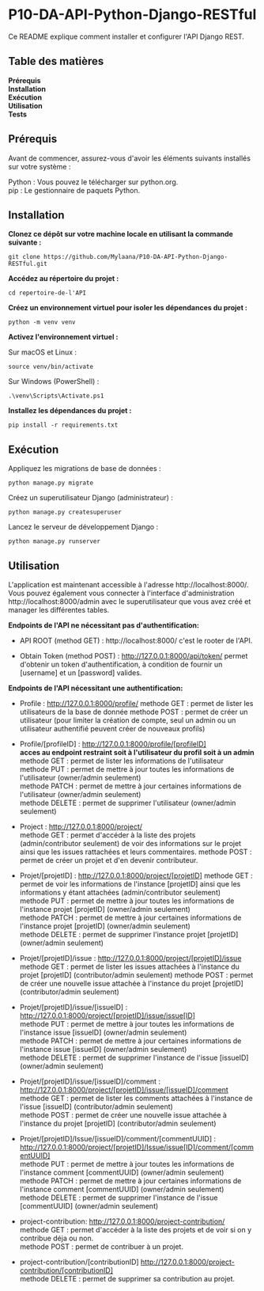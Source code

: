 # P10-DA-API-Python-Django-RESTful

Ce README explique comment installer et configurer l'API Django REST.

## Table des matières
**Prérequis**  
**Installation**  
**Exécution**  
**Utilisation**  
**Tests**  

## Prérequis
Avant de commencer, assurez-vous d'avoir les éléments suivants installés sur votre système :

Python : Vous pouvez le télécharger sur python.org.  
pip : Le gestionnaire de paquets Python.

## Installation
**Clonez ce dépôt sur votre machine locale en utilisant la commande suivante :**
```
git clone https://github.com/Mylaana/P10-DA-API-Python-Django-RESTful.git
```
**Accédez au répertoire du projet :**
```
cd repertoire-de-l'API
```

**Créez un environnement virtuel pour isoler les dépendances du projet :**
```
python -m venv venv
```

**Activez l'environnement virtuel :**

Sur macOS et Linux :
```
source venv/bin/activate
```
  
Sur Windows (PowerShell) :
```
.\venv\Scripts\Activate.ps1
```
  
**Installez les dépendances du projet :**
```
pip install -r requirements.txt
```

## Exécution
Appliquez les migrations de base de données :
```
python manage.py migrate
```
Créez un superutilisateur Django (administrateur) :
```
python manage.py createsuperuser
```
Lancez le serveur de développement Django :
```
python manage.py runserver
```

## Utilisation
L'application est maintenant accessible à l'adresse http://localhost:8000/.
Vous pouvez également vous connecter à l'interface d'administration http://localhost:8000/admin avec le superutilisateur que vous avez créé et manager les différentes tables.

**Endpoints de l'API ne nécessitant pas d'authentification:**
- API ROOT (method GET) : http://localhost:8000/
  c'est le rooter de l'API.

- Obtain Token (method POST) : http://127.0.0.1:8000/api/token/
  permet d'obtenir un token d'authentification, à condition de fournir un [username] et un [password] valides.

**Endpoints de l'API nécessitant une authentification:**
- Profile : http://127.0.0.1:8000/profile/
  methode GET : permet de lister les utilisateurs de la base de donnée
  methode POST : permet de créer un utilisateur
    (pour limiter la création de compte, seul un admin ou un utilisateur authentifié peuvent créer de nouveaux profils)

- Profile/[profileID] : http://127.0.0.1:8000/profile/[profileID]  
  **acces au endpoint restraint soit à l'utilisateur du profil soit à un admin**  
  methode GET : permet de lister les informations de l'utilisateur  
  methode PUT : permet de mettre à jour toutes les informations de l'utilisateur (owner/admin seulement)  
  methode PATCH : permet de mettre à jour certaines informations de l'utilisateur (owner/admin seulement)  
  methode DELETE : permet de supprimer l'utilisateur (owner/admin seulement)  

- Project : http://127.0.0.1:8000/project/  
  methode GET : permet d'accéder à la liste des projets (admin/contributor seulement) de voir des informations sur le projet
    ainsi que les issues rattachées et leurs commentaires.
  methode POST : permet de créer un projet et d'en devenir contributeur.

- Projet/[projetID] : http://127.0.0.1:8000/project/[projetID]
  methode GET : permet de voir les informations de l'instance [projetID] ainsi que les informations y étant attachées (admin/contributor seulement)  
  methode PUT : permet de mettre à jour toutes les informations de l'instance projet [projetID] (owner/admin seulement)  
  methode PATCH : permet de mettre à jour certaines informations de l'instance projet [projetID] (owner/admin seulement)  
  methode DELETE : permet de supprimer l'instance projet [projetID] (owner/admin seulement)  

- Projet/[projetID]/issue : http://127.0.0.1:8000/project/[projetID]/issue
  methode GET : permet de lister les issues attachées à l'instance du projet [projetID] (contributor/admin seulement)
  methode POST : permet de créer une nouvelle issue attachée à l'instance du projet [projetID] (contributor/admin seulement)

- Projet/[projetID]/issue/[issueID] : http://127.0.0.1:8000/project/[projetID]/issue/issue[ID]  
  methode PUT : permet de mettre à jour toutes les informations de l'instance issue [issueID] (owner/admin seulement)  
  methode PATCH : permet de mettre à jour certaines informations de l'instance issue [issueID] (owner/admin seulement)  
  methode DELETE : permet de supprimer l'instance de l'issue [issueID] (owner/admin seulement)  

- Projet/[projetID]/issue/[issueID]/comment : http://127.0.0.1:8000/project/[projetID]/issue/[issueID]/comment  
  methode GET : permet de lister les comments attachées à l'instance de l'issue [issueID] (contributor/admin seulement)  
  methode POST : permet de créer une nouvelle issue attachée à l'instance du projet [projetID] (contributor/admin seulement)  

- Projet/[projetID]/Issue/[issueID]/comment/[commentUUID] : http://127.0.0.1:8000/project/[projetID]/Issue/issue[ID]/comment/[commentUUID]  
  methode PUT : permet de mettre à jour toutes les informations de l'instance comment [commentUUID] (owner/admin seulement)  
  methode PATCH : permet de mettre à jour certaines informations de l'instance comment [commentUUID] (owner/admin seulement)  
  methode DELETE : permet de supprimer l'instance de l'issue [commentUUID] (owner/admin seulement)  
  
- project-contribution: http://127.0.0.1:8000/project-contribution/  
  methode GET : permet d'accéder à la liste des projets et de voir si on y contribue déja ou non.  
  methode POST : permet de contribuer à un projet.

- project-contribution/[contributionID] http://127.0.0.1:8000/project-contribution/[contributionID]  
  methode DELETE : permet de supprimer sa contribution au projet.
